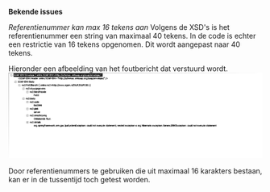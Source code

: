 **Bekende issues**


*Referentienummer kan max 16 tekens aan*
Volgens de XSD's is het referentienummer een string van maximaal 40 tekens. In de code is echter een restrictie van 16 tekens opgenomen. Dit wordt aangepast naar 40 tekens.

Hieronder een afbeelding van het foutbericht dat verstuurd wordt. 
![](afbeeldingen/JDBCerror.svg)

Door referentienummers te gebruiken die uit maximaal 16 karakters bestaan, kan er in de tussentijd toch getest worden.





